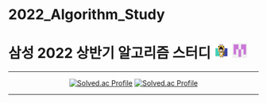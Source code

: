 # 2022_Algorithm_Study

# 삼성 2022 상반기 알고리즘 스터디 <img src="./md-images/elwlahd555.png" height = "30" width="30"> <img src="./md-images/universooa.png" height = "30" width="30">

<div align="center">
  <hr>

  [![Solved.ac Profile](http://mazassumnida.wtf/api/v2/generate_badge?boj=ghqls0702)](https://solved.ac/ghqls0702/)
    [![Solved.ac Profile](http://mazassumnida.wtf/api/v2/generate_badge?boj=znlstndk)](https://solved.ac/znlstndk/)

  <hr>
</
